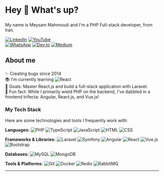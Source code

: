 # Hey 👋 What's up?

###

My name is Meysam Mahmoudi and I'm a PHP Full-stack developer, from Iran.  


[![LinkedIn](https://custom-icon-badges.demolab.com/badge/LinkedIn-0A66C2?logo=linkedin-white&logoColor=fff)](https://www.linkedin.com/in/meysam-biz/)
[![YouTube](https://img.shields.io/badge/YouTube-%23FF0000.svg?logo=YouTube&logoColor=white)](#)  
[![WhatsApp](https://img.shields.io/badge/WhatsApp-25D366?logo=whatsapp&logoColor=white)](https://wa.me/989120742465) 
[![Dev.to](https://img.shields.io/badge/Dev.to-0A0A0A?logo=devdotto&logoColor=white)](https://dev.to/meysam4n)
[![Medium](https://img.shields.io/badge/Medium-%23000000.svg?logo=medium&logoColor=white)](https://medium.com/@meysam4n)


###

## About me

###


✨ Creating bugs since 2014  
📚 I'm currently learning ![React](https://img.shields.io/badge/React-%2320232a.svg?logo=react&logoColor=%2361DAFB)  
🎯 Goals: Master React.js and build a full-stack application with Laravel.  
🎲 Fun fact:  While I primarily wield PHP on the backend, I've dabbled in a frontend trifecta: Angular, React.js, and Vue.js!

### My Tech Stack

Here are some technologies and tools I frequently work with:

**Languages:**
![PHP](https://img.shields.io/badge/php-%23777BB4.svg?&logo=php&logoColor=white)
![TypeScript](https://img.shields.io/badge/TypeScript-3178C6?logo=typescript&logoColor=fff)
![JavaScript](https://img.shields.io/badge/JavaScript-F7DF1E?logo=javascript&logoColor=000)
![HTML](https://img.shields.io/badge/HTML-%23E34F26.svg?logo=html5&logoColor=white)
![CSS](https://img.shields.io/badge/CSS-639?logo=css&logoColor=fff)


**Frameworks & Libraries:**
![Laravel](https://img.shields.io/badge/Laravel-%23FF2D20.svg?logo=laravel&logoColor=white)
![Symfony](https://img.shields.io/badge/Symfony-black?logo=symfony)
![Angular](https://img.shields.io/badge/Angular-%23DD0031.svg?logo=angular&logoColor=white)
![React](https://img.shields.io/badge/React-%2320232a.svg?logo=react&logoColor=%2361DAFB)
![Vue.js](https://img.shields.io/badge/Vue.js-4FC08D?logo=vuedotjs&logoColor=fff)
![Bootstrap](https://img.shields.io/badge/Bootstrap-7952B3?logo=bootstrap&logoColor=fff)

**Databases:**
![MySQL](https://img.shields.io/badge/MySQL-4479A1?logo=mysql&logoColor=fff)
![MongoDB](https://img.shields.io/badge/MongoDB-%234ea94b.svg?logo=mongodb&logoColor=white)

**Tools & Platforms:**
![Git](https://img.shields.io/badge/Git-F05032?logo=git&logoColor=fff)
![Docker](https://img.shields.io/badge/Docker-2496ED?logo=docker&logoColor=fff)
![Redis](https://img.shields.io/badge/Redis-%23DD0031.svg?logo=redis&logoColor=white)
![RabbitMQ](https://img.shields.io/badge/-rabbitmq-%23FF6600?style=flat&logo=rabbitmq&logoColor=white)



---
